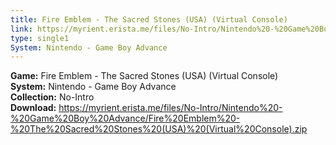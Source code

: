```yaml
---
title: Fire Emblem - The Sacred Stones (USA) (Virtual Console)
link: https://myrient.erista.me/files/No-Intro/Nintendo%20-%20Game%20Boy%20Advance/Fire%20Emblem%20-%20The%20Sacred%20Stones%20(USA)%20(Virtual%20Console).zip
type: single1
System: Nintendo - Game Boy Advance
---
```

<b>Game:</b> Fire Emblem - The Sacred Stones (USA) (Virtual Console)<br>
<b>System:</b> Nintendo - Game Boy Advance<br>
<b>Collection:</b> No-Intro<br>
<b>Download:</b> https://myrient.erista.me/files/No-Intro/Nintendo%20-%20Game%20Boy%20Advance/Fire%20Emblem%20-%20The%20Sacred%20Stones%20(USA)%20(Virtual%20Console).zip